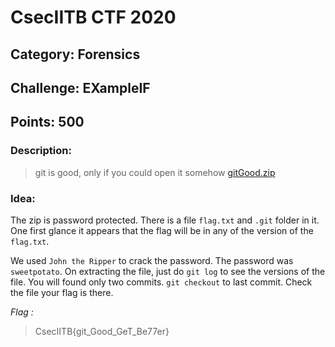 # CsecIITB CTF 2020
## Category: Forensics
## Challenge: EXampleIF
## Points: 500
### Description:

> git is good, only if you could open it somehow
[gitGood.zip](https://ctf.cseciitb.in/files/6742d071836b4792aed48d65cf2b2c39/gitGood.zip?token=eyJ1c2VyX2lkIjo2NywidGVhbV9pZCI6NDMsImZpbGVfaWQiOjY5fQ.Xu-zdQ.cdlWWJ2sastbogAjxQsT0RIlnEg)

### Idea:
The zip is password protected. There is a file `flag.txt` and `.git` folder in it. One first glance it appears that the flag will be in any of the version of the `flag.txt`.

We used `John the Ripper` to crack the password. The password was `sweetpotato`. On extracting the file, just do `git log` to see the
versions of the file. You will found only two commits. `git checkout` to last commit. Check the file your flag is there.

*Flag :*
> CsecIITB{git_Good_GeT_Be77er}
